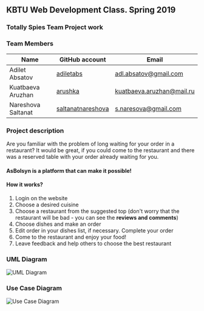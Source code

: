 ## KBTU Web Development Class. Spring 2019

### Totally Spies Team Project work

### Team Members
| Name | GitHub account | Email |
| --- | --- | --- |
| Adilet Absatov | [adiletabs](https://github.com/adiletabs/) | adl.absatov@gmail.com |
| Kuatbaeva Aruzhan | [arushka](https://github.com/arushka) | kuatbaeva.aruzhan@mail.ru |
| Nareshova Saltanat | [saltanatnareshova](https://github.com/saltanatnareshova) | s.naresova@gmail.com |

### Project description

Are you familiar with the problem of long waiting for your order in a restaurant? It would be great, if you could come to the restaurant and there was a reserved table with your order already waiting for you.

#### AsBolsyn is a platform that can make it possible! 

#### How it works?

1. Login on the website
2. Choose a desired cuisine
3. Choose a restaurant from the suggested top (don't worry that the restaurant will be bad - you can see the **reviews and comments**)
4. Choose dishes and make an order 
5. Edit order in your dishes list, if necessary. Complete your order
5. Come to the restaurant and enjoy your food!
6. Leave feedback and help others to choose the best restaurant

### UML Diagram
![UML Diagram](https://i.ibb.co/wJ4yFH9/uml.jpg)

### Use Case Diagram
![Use Case Diagram](https://i.ibb.co/fqrX48z/use-case.jpg)
